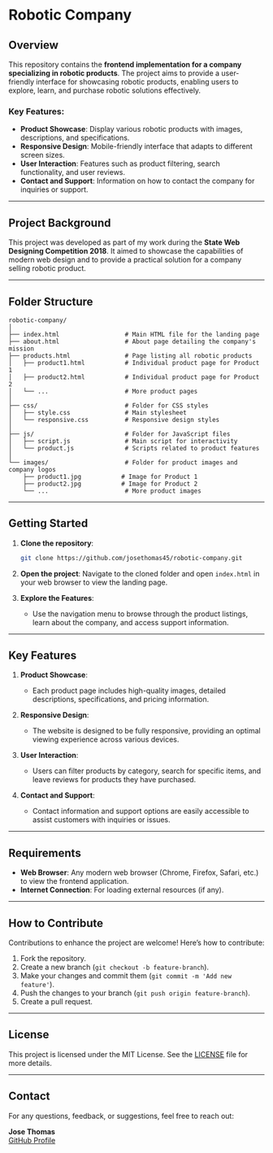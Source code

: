 # Robotic Company

## Overview

This repository contains the **frontend implementation for a company specializing in robotic products**. The project aims to provide a user-friendly interface for showcasing robotic products, enabling users to explore, learn, and purchase robotic solutions effectively.

### Key Features:
- **Product Showcase**: Display various robotic products with images, descriptions, and specifications.
- **Responsive Design**: Mobile-friendly interface that adapts to different screen sizes.
- **User Interaction**: Features such as product filtering, search functionality, and user reviews.
- **Contact and Support**: Information on how to contact the company for inquiries or support.


---

## Project Background

This project was developed as part of my work during the **State Web Designing Competition 2018**. It aimed to showcase the capabilities of modern web design and to provide a practical solution for a company selling robotic product.

---

## Folder Structure

```
robotic-company/
│
├── index.html                  # Main HTML file for the landing page
├── about.html                  # About page detailing the company's mission
├── products.html               # Page listing all robotic products
│   ├── product1.html           # Individual product page for Product 1
│   ├── product2.html           # Individual product page for Product 2
│   └── ...                     # More product pages
│
├── css/                        # Folder for CSS styles
│   ├── style.css               # Main stylesheet
│   └── responsive.css          # Responsive design styles
│
├── js/                         # Folder for JavaScript files
│   ├── script.js               # Main script for interactivity
│   └── product.js              # Scripts related to product features
│
└── images/                     # Folder for product images and company logos
    ├── product1.jpg           # Image for Product 1
    ├── product2.jpg           # Image for Product 2
    └── ...                     # More product images
```

---

## Getting Started

1. **Clone the repository**:
   ```bash
   git clone https://github.com/josethomas45/robotic-company.git
   ```

2. **Open the project**:
   Navigate to the cloned folder and open `index.html` in your web browser to view the landing page.

3. **Explore the Features**:
   - Use the navigation menu to browse through the product listings, learn about the company, and access support information.

---

## Key Features

1. **Product Showcase**:
   - Each product page includes high-quality images, detailed descriptions, specifications, and pricing information.

2. **Responsive Design**:
   - The website is designed to be fully responsive, providing an optimal viewing experience across various devices.

3. **User Interaction**:
   - Users can filter products by category, search for specific items, and leave reviews for products they have purchased.

4. **Contact and Support**:
   - Contact information and support options are easily accessible to assist customers with inquiries or issues.

---

## Requirements

- **Web Browser**: Any modern web browser (Chrome, Firefox, Safari, etc.) to view the frontend application.
- **Internet Connection**: For loading external resources (if any).

---

## How to Contribute

Contributions to enhance the project are welcome! Here’s how to contribute:

1. Fork the repository.
2. Create a new branch (`git checkout -b feature-branch`).
3. Make your changes and commit them (`git commit -m 'Add new feature'`).
4. Push the changes to your branch (`git push origin feature-branch`).
5. Create a pull request.

---

## License

This project is licensed under the MIT License. See the [LICENSE](LICENSE) file for more details.

---

## Contact

For any questions, feedback, or suggestions, feel free to reach out:

**Jose Thomas**  
[GitHub Profile](https://github.com/josethomas45)
